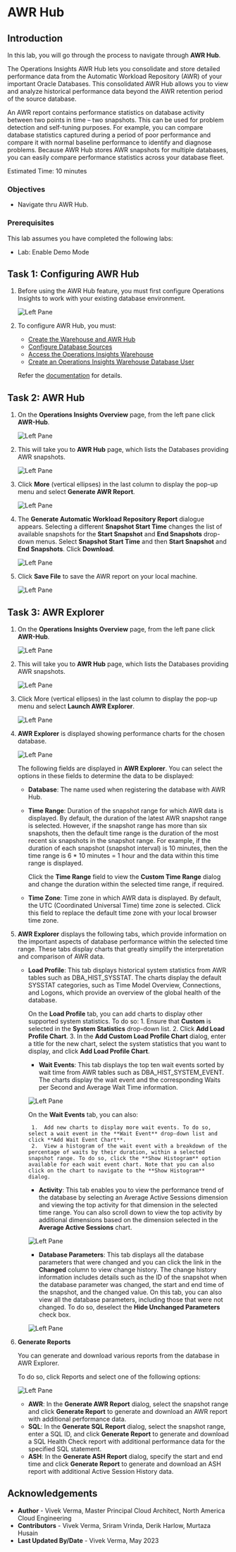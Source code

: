 # AWR Hub

## Introduction

In this lab, you will go through the process to navigate through **AWR Hub**.

The Operations Insights AWR Hub lets you consolidate and store detailed performance data from the Automatic Workload Repository (AWR) of your important Oracle Databases. This consolidated AWR Hub allows you to view and analyze historical performance data beyond the AWR retention period of the source database.

An AWR report contains performance statistics on database activity between two points in time – two snapshots. This can be used for problem detection and self-tuning purposes. For example, you can compare database statistics captured during a period of poor performance and compare it with normal baseline performance to identify and diagnose problems. Because AWR Hub stores AWR snapshots for multiple databases, you can easily compare performance statistics across your database fleet.

Estimated Time: 10 minutes

### Objectives

-   Navigate thru AWR Hub.

### Prerequisites

This lab assumes you have completed the following labs:
* Lab: Enable Demo Mode

## Task 1: Configuring AWR Hub

1.  Before using the AWR Hub feature, you must first configure Operations Insights to work with your existing database environment.

      ![Left Pane](./images/awr-config-steps.png " ")

2.  To configure AWR Hub, you must:

      *  [Create the Warehouse and AWR Hub](https://docs.oracle.com/en-us/iaas/operations-insights/doc/analyze-automatic-workload-repository-awr-performance-data.html#GUID-2CE174B9-0A9E-4D37-91D6-12E363FB4183)
      *  [Configure Database Sources](https://docs.oracle.com/en-us/iaas/operations-insights/doc/analyze-automatic-workload-repository-awr-performance-data.html#GUID-7F811D14-0ED7-4CEE-A0AA-F5D7A0891422)
      *  [Access the Operations Insights Warehouse](https://docs.oracle.com/en-us/iaas/operations-insights/doc/analyze-automatic-workload-repository-awr-performance-data.html#GUID-B53B91EC-AEC2-465E-AE94-BF35A08F506B)
      *  [Create an Operations Insights Warehouse Database User](https://docs.oracle.com/en-us/iaas/operations-insights/doc/analyze-automatic-workload-repository-awr-performance-data.html#GUID-71EE360E-708A-4C83-B30F-A5EB03190D97)

      Refer the [documentation](https://docs.oracle.com/en-us/iaas/operations-insights/doc/analyze-automatic-workload-repository-awr-performance-data.html) for details.       

## Task 2: AWR Hub

1.  On the **Operations Insights Overview** page, from the left pane click **AWR-Hub**.

      ![Left Pane](./images/awr-hub.png " ")

2.  This will take you to **AWR Hub** page, which lists the Databases providing AWR snapshots.

      ![Left Pane](./images/awr-hub01.png " ")

3.  Click **More** (vertical ellipses) in the last column to display the pop-up menu and select **Generate AWR Report**.

      ![Left Pane](./images/awr-hub02.png " ")

4.  The **Generate Automatic Workload Repository Report** dialogue appears. Selecting a different **Snapshot Start Time** changes the list of available snapshots for the **Start Snapshot** and **End Snapshots** drop-down menus. Select **Snapshot Start Time** and then **Start Snapshot** and **End Snapshots**. Click **Download**.

      ![Left Pane](./images/awr-hub3.png " ")

5.  Click **Save File** to save the AWR report on your local machine.

      ![Left Pane](./images/awr-hub4.png " ")

## Task 3: AWR Explorer

1.  On the **Operations Insights Overview** page, from the left pane click **AWR-Hub**.

      ![Left Pane](./images/awr-hub.png " ")

2.  This will take you to **AWR Hub** page, which lists the Databases providing AWR snapshots.

      ![Left Pane](./images/awr-hub01.png " ")

3.  Click More (vertical ellipses) in the last column to display the pop-up menu and select **Launch AWR Explorer**.

      ![Left Pane](./images/awr-hub03.png " ")

4.  **AWR Explorer** is displayed showing performance charts for the chosen database.

      ![Left Pane](./images/awr-hub04.png " ")

      The following fields are displayed in **AWR Explorer**. You can select the options in these fields to determine the data to be displayed:

	* **Database**: The name used when registering the database with AWR Hub.

	* **Time Range**: Duration of the snapshot range for which AWR data is displayed. By default, the duration of the latest AWR snapshot range is selected. However, if the snapshot range has more than six snapshots, then the default time range is the duration of the most recent six snapshots in the snapshot range. For example, if the duration of each snapshot (snapshot interval) is 10 minutes, then the time range is 6 * 10 minutes = 1 hour and the data within this time range is displayed.

		Click the **Time Range** field to view the **Custom Time Range** dialog and change the duration within the selected time range, if required.

	* **Time Zone**: Time zone in which AWR data is displayed. By default, the UTC (Coordinated Universal Time) time zone is selected. Click this field to replace the default time zone with your local browser time zone.

5.  **AWR Explorer** displays the following tabs, which provide information on the important aspects of database performance within the selected time range. These tabs display charts that greatly simplify the ­interpretation and comparison of AWR data.

	* **Load Profile**: This tab displays historical system statistics from AWR tables such as DBA\_HIST\_SYSSTAT. The charts display the default SYSSTAT categories, such as Time Model Overview, Connections, and Logons, which provide an overview of the global health of the database.

      On the **Load Profile** tab, you can add charts to display other supported system statistics. To do so:
           1.  Ensure that **Custom** is selected in the **System Statistics** drop-down list.
           2.  Click **Add Load Profile Chart**.
           3.  In the **Add Custom Load Profile Chart** dialog, enter a title for the new chart, select the system statistics that you want to display, and click **Add Load Profile Chart**.

      * **Wait Events**: This tab displays the top ten wait events sorted by wait time from AWR tables such as DBA\_HIST\_SYSTEM\_EVENT. The charts display the wait event and the corresponding Waits per Second and Average Wait Time information.
      
      ![Left Pane](./images/awr-hub05.png " ")

      On the **Wait Events** tab, you can also:

           1.  Add new charts to display more wait events. To do so, select a wait event in the **Wait Event** drop-down list and click **Add Wait Event Chart**.
           2.  View a histogram of the wait event with a breakdown of the percentage of waits by their duration, within a selected snapshot range. To do so, click the **Show Histogram** option available for each wait event chart. Note that you can also click on the chart to navigate to the **Show Histogram** dialog.

      * **Activity**: This tab enables you to view the performance trend of the database by selecting an Average Active Sessions dimension and viewing the top activity for that dimension in the selected time range. You can also scroll down to view the top activity by additional dimensions based on the dimension selected in the **Average Active Sessions** chart.

      ![Left Pane](./images/awr-hub06.png " ")

      * **Database Parameters**: This tab displays all the database parameters that were changed and you can click the link in the **Changed** column to view change history. The change history information includes details such as the ID of the snapshot when the database parameter was changed, the start and end time of the snapshot, and the changed value.
      On this tab, you can also view all the database parameters, including those that were not changed. To do so, deselect the **Hide Unchanged Parameters** check box.

      ![Left Pane](./images/awr-hub07.png " ")

6.  **Generate Reports**

      You can generate and download various reports from the database in AWR Explorer.

      To do so, click Reports and select one of the following options:

      ![Left Pane](./images/awr-hub08.png " ")

      * **AWR**: In the **Generate AWR Report** dialog, select the snapshot range and click **Generate Report** to generate and download an AWR report with additional performance data.
      * **SQL**: In the **Generate SQL Report** dialog, select the snapshot range, enter a SQL ID, and click **Generate Report** to generate and download a SQL Health Check report with additional performance data for the specified SQL statement.
      * **ASH**: In the **Generate ASH Report** dialog, specify the start and end time and click **Generate Report** to generate and download an ASH report with additional Active Session History data.

## Acknowledgements

- **Author** - Vivek Verma, Master Principal Cloud Architect, North America Cloud Engineering
- **Contributors** - Vivek Verma, Sriram Vrinda, Derik Harlow, Murtaza Husain
- **Last Updated By/Date** - Vivek Verma, May 2023
